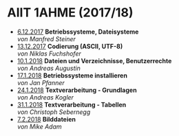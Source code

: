 # AIIT 1AHME (2017/18)

* [6.12.2017](users/sx/README_sx_2017-12-06.md) **Betriebssysteme, Dateisysteme**  
  *von Manfred Steiner*
* [13.12.2017](users/fucnim17/README_fucnim17_2017-12-13.md) **Codierung (ASCII, UTF-8)**  
  *von Niklas Fuchshofer*
* [10.1.2018](users/auganm17/README_auganm17_2018-01-10.md) **Dateien und Verzeichnisse, Benutzerrechte**  
  *von Andreas Augustin*
* [17.1.2018](users/pfajam17/README_pfajam17_2018-01-17.md) **Betriebssysteme installieren**  
  *von Jan Pfanner*
* [24.1.2018](users/koganm17/README_koganm17_2018-01-24.md) **Textverarbeitung - Grundlagen**  
  *von Andreas Kogler*
* [31.1.2018](users/sebchm17/README_sebchm17_2018-01-31.md) **Textverarbeitung - Tabellen**  
  *von Christoph Sebernegg*
* [7.2.2018](users/adamim17/README_adamim17_2018-02-07.md) **Bilddateien**  
  *von Mike Adam*
